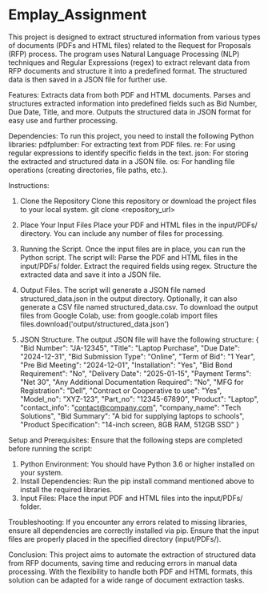 # Emplay_Assignment
This project is designed to extract structured information from various types of documents (PDFs and HTML files) related to the Request for Proposals (RFP) process. The program uses Natural Language Processing (NLP) techniques and Regular Expressions (regex) to extract relevant data from RFP documents and structure it into a predefined format. The structured data is then saved in a JSON file for further use.

Features:
Extracts data from both PDF and HTML documents.
Parses and structures extracted information into predefined fields such as Bid Number, Due Date, Title, and more.
Outputs the structured data in JSON format for easy use and further processing.

Dependencies:
To run this project, you need to install the following Python libraries:
pdfplumber: For extracting text from PDF files.
re: For using regular expressions to identify specific fields in the text.
json: For storing the extracted and structured data in a JSON file.
os: For handling file operations (creating directories, file paths, etc.).

Instructions:
1. Clone the Repository
   Clone this repository or download the project files to your local system.
   git clone <repository_url>

2. Place Your Input Files
   Place your PDF and HTML files in the input/PDFs/ directory. You can include any number of files for processing.

3. Running the Script.
   Once the input files are in place, you can run the Python script. The script will:
   Parse the PDF and HTML files in the input/PDFs/ folder.
   Extract the required fields using regex.
   Structure the extracted data and save it into a JSON file.

4.  Output Files.
    The script will generate a JSON file named structured_data.json in the output directory.
    Optionally, it can also generate a CSV file named structured_data.csv.
    To download the output files from Google Colab, use:
    from google.colab import files
    files.download('output/structured_data.json')

5.   JSON Structure.
     The output JSON file will have the following structure:
     {
  "Bid Number": "JA-12345",
  "Title": "Laptop Purchase",
  "Due Date": "2024-12-31",
  "Bid Submission Type": "Online",
  "Term of Bid": "1 Year",
  "Pre Bid Meeting": "2024-12-01",
  "Installation": "Yes",
  "Bid Bond Requirement": "No",
  "Delivery Date": "2025-01-15",
  "Payment Terms": "Net 30",
  "Any Additional Documentation Required": "No",
  "MFG for Registration": "Dell",
  "Contract or Cooperative to use": "Yes",
  "Model_no": "XYZ-123",
  "Part_no": "12345-67890",
  "Product": "Laptop",
  "contact_info": "contact@company.com",
  "company_name": "Tech Solutions",
  "Bid Summary": "A bid for supplying laptops to schools",
  "Product Specification": "14-inch screen, 8GB RAM, 512GB SSD"
}

 Setup and Prerequisites:
 Ensure that the following steps are completed before running the script:
 1. Python Environment: You should have Python 3.6 or higher installed on your system.
 2. Install Dependencies: Run the pip install command mentioned above to install the required libraries.
 3. Input Files: Place the input PDF and HTML files into the input/PDFs/ folder.

Troubleshooting:
If you encounter any errors related to missing libraries, ensure all dependencies are correctly installed via pip.
Ensure that the input files are properly placed in the specified directory (input/PDFs/).

Conclusion:
This project aims to automate the extraction of structured data from RFP documents, saving time and reducing errors in manual data processing. With the flexibility to handle both PDF and HTML formats, this solution can be adapted for a wide range of document extraction tasks.
